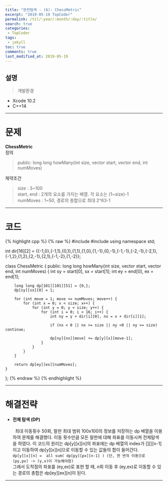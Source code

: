 ```yaml
---
title: "완전탐색 - (6): ChessMetric"
excerpt: "2019-05-19 TopCoder"
permalink: /til/:year/:month/:day/:title/
search: true
categories:
 - TopCoder
tags:
 - jekyll
toc: true
comments: true
last_modified_at: 2019-05-19
---
```


## 설명
> 개발환경
- Xcode 10.2
- C++14

---

# 문제

__ChessMetric__  
정의  
 > public: long long howMany(int size, vector<int> start, vector<int> end, int numMoves)  
 
제약조건  
 > size : 3\~100  
 start, end : 2개의 요소를 가지는 배열. 각 요소는 (1\~size)-1  
 numMoves : 1\~50, 경로의 총합으로 최대 2^63-1

---

# 코드

{% highlight cpp %}
{% raw %}
#include <iostream>
#include <vector>
using namespace std;

int dir[16][2] = {{-1,0},{-1,1},{0,1},{1,1},{1,0},{1,-1},{0,-1},{-1,-1},{-2,-1},{-2,1},{-1,2},{1,2},{2,-1},{2,1},{-1,-2},{1,-2}};

class ChessMetric {
public:
    long long howMany(int size, vector<int> start, vector<int> end, int numMoves) {
        int sy = start[0], sx = start[1];
        int ey = end[0], ex = end[1];
        
        long long dp[101][101][51] = {0,};
        dp[sy][sx][0] = 1;
        
        for (int move = 1; move <= numMoves; move++) {
            for (int x = 0; x < size; x++) {
                for (int y = 0; y < size; y++) {
                    for (int i = 0; i < 16; i++) {
                        int ny = y + dir[i][0], nx = x + dir[i][1];
                        
                        if (nx < 0 || nx >= size || ny <0 || ny >= size) continue;
                        
                        dp[ny][nx][move] += dp[y][x][move-1];
                    }
                }
            }
        }
        
        return dp[ey][ex][numMoves];
    }
};
{% endraw %}
{% endhighlight %}

--- 

# 해결전략

- **전체 탐색 (DP)**  
<br>&nbsp; 최대 이동횟수 50회, 말판 최대 범위 100x100의 정보를 저장하는 dp 배열을 이용하여 문제를 해결했다. 이동 횟수만큼 모든 말판에 대해 좌표를 이동시켜 전체탐색을 하였다. 이 코드의 원리는 dp[y][x][n]의 좌표에는 dp 배열의 index가 [][][n-1]이고 이동하여 dp[y][x][n]으로 이동할 수 있는 값들의 합이 들어간다.  
`dp[y][x][n] =  all sum( dp[py][px][n-1] ) (단, 한 번의 이동으로 (py,px) -> (y,x)이 가능해야함)`  
그래서 도착점의 좌표를 (ey,ex)로 표현 할 때, n회 이동 후 (ey,ex)로 이동할 수 있는 경로의 총합은 dp[ey][ex][n]이 된다.

 ---
